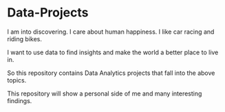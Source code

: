 # Data-Projects
I am into discovering. I care about human happiness. I like car racing and riding bikes.

I want to use data to find insights and make the world a better place to live in.

So this repository contains Data Analytics projects that fall into the above topics.

This repository will show a personal side of me and many interesting findings.

